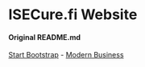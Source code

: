 # ISECure.fi Website

#### Original README.md

[Start Bootstrap](http://startbootstrap.com/) - [Modern Business](http://startbootstrap.com/template-overviews/modern-business/)
